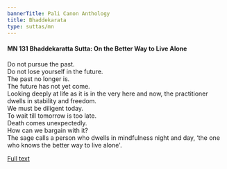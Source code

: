 ```yaml
---
bannerTitle: Pali Canon Anthology
title: Bhaddekarata
type: suttas/mn
---
```


#### MN 131 Bhaddekaratta Sutta: On the Better Way to Live Alone

Do not pursue the past.  
Do not lose yourself in the future.  
The past no longer is.  
The future has not yet come.  
Looking deeply at life as it is in the very here and now, the practitioner dwells in stability and freedom.  
We must be diligent today.  
To wait till tomorrow is too late.  
Death comes unexpectedly.  
How can we bargain with it?  
The sage calls a person who dwells in mindfulness night and day, ‘the one who
knows the better way to live alone'.

[Full text](https://plumvillage.org/sutra/discourse-on-knowing-the-better-way-to-live-alone/)  
